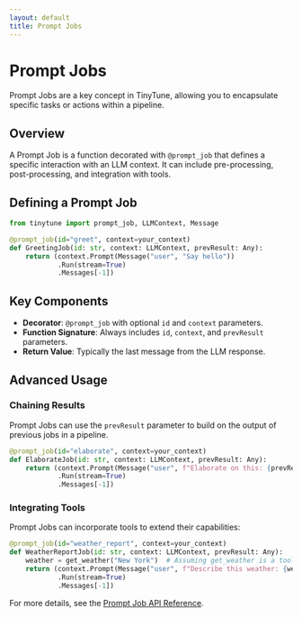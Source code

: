 ```yaml
---
layout: default
title: Prompt Jobs
---
```


# Prompt Jobs

Prompt Jobs are a key concept in TinyTune, allowing you to encapsulate specific tasks or actions within a pipeline.

## Overview

A Prompt Job is a function decorated with `@prompt_job` that defines a specific interaction with an LLM context. It can include pre-processing, post-processing, and integration with tools.

## Defining a Prompt Job

```python
from tinytune import prompt_job, LLMContext, Message

@prompt_job(id="greet", context=your_context)
def GreetingJob(id: str, context: LLMContext, prevResult: Any):
    return (context.Prompt(Message("user", "Say hello"))
            .Run(stream=True)
            .Messages[-1])
```

## Key Components

- **Decorator**: `@prompt_job` with optional `id` and `context` parameters.
- **Function Signature**: Always includes `id`, `context`, and `prevResult` parameters.
- **Return Value**: Typically the last message from the LLM response.

## Advanced Usage

### Chaining Results

Prompt Jobs can use the `prevResult` parameter to build on the output of previous jobs in a pipeline.

```python
@prompt_job(id="elaborate", context=your_context)
def ElaborateJob(id: str, context: LLMContext, prevResult: Any):
    return (context.Prompt(Message("user", f"Elaborate on this: {prevResult.Content}"))
            .Run(stream=True)
            .Messages[-1])
```

### Integrating Tools

Prompt Jobs can incorporate tools to extend their capabilities:

```python
@prompt_job(id="weather_report", context=your_context)
def WeatherReportJob(id: str, context: LLMContext, prevResult: Any):
    weather = get_weather("New York")  # Assuming get_weather is a tool
    return (context.Prompt(Message("user", f"Describe this weather: {weather}"))
            .Run(stream=True)
            .Messages[-1])
```

For more details, see the [Prompt Job API Reference](../api-reference/prompt-job.md).
